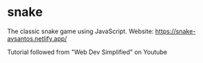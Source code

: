 # snake
The classic snake game using JavaScript. 
Website: https://snake-avsantos.netlify.app/

Tutorial followed from "Web Dev Simplified" on Youtube
